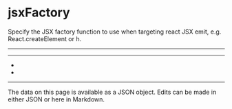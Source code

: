 <!-- Important! Do not modify comment blocks. They are necessary for the transformer to work properly -->

<!-- title -->
# jsxFactory

<!-- shortDescription -->
Specify the JSX factory function to use when targeting react JSX emit, e.g. React.createElement or h.

---

<!-- extendedDescription -->


---

<!-- references -->
- []()
- []()
---

<!-- footer -->
The data on this page is available as a JSON object. Edits can be made in either JSON or here in Markdown.
